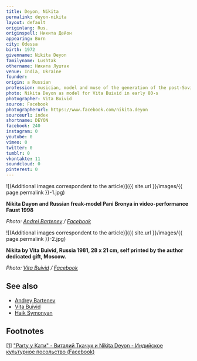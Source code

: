 ```yaml
---
title: Deyon, Nikita
permalink: deyon-nikita
layout: default
originlang: Rus.
originspell: Никита Дейон
appearing: Born
city: Odessa
birth: 1972
givenname: Nikita Deyon
familyname: Lushtak
othername: Никита Луштак
venue: India, Ukraine
founder:
origin: a Russian
profession: musician, model and muse of the generation of the post-Soviet artistic environment of St. Petersburg, Moscow and Odessa. Nikita lived a lot in India, during the last journey (2015) he became seriously ill and returned to Kiev, and moved to Odessa. He died in Odessa (September 2017).
photo: Nikita Deyon as model for Vita Buivid in early 80-s
photographer: Vita Buivid
source: Facebook
photographerurl: https://www.facebook.com/nikita.deyon
sourceurl: index
shortname: DEYON
facebook: 240
instagram: 0
youtube: 0
vimeo: 0
twitter: 0
tumblr: 0
vkontakte: 11
soundcloud: 0
pinterest: 0
---
```


![(Additional images correspondent to the article)]({{ site.url }}/images/{{ page.permalink }}-1.jpg)

**Nikita Dayon and Russian freak-model Pani Bronya in video-performance Faust 1998**

*Photo: [Andrei Bartenev](bartenev-andrei) / [Facebook](https://www.facebook.com/nikita.deyon)*

![(Additional images correspondent to the article)]({{ site.url }}/images/{{ page.permalink }}-2.jpg)

**Nikita by Vita Buivid, Russia 1981, 28 x 21 cm, self printed by the author dedicated gift, Moscow.**

*Photo: [Vita Buivid](buivid-vita) / [Facebook](https://www.facebook.com/nikita.deyon)*

## See also

+ [Andrey Bartenev](bartenev-andrey)
+ [Vita Buivid](buivid-vita)
+ [Haik Symonyan ](haik-simonyan)

## Footnotes

[[1]](#a1) <span id="f1"></span> ["Party у Кати" - Виталий Ткачук и Nikita Deyon - Индийское культурное посольство (Facebook)](https://www.facebook.com/photo.php?fbid=724047737646846&set=gm.241232946080349&type=3&theater)
